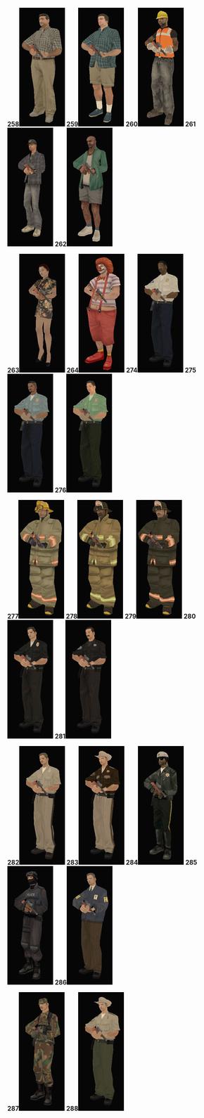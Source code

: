 **258**![Skinid258.jpg](/images/skinid258.jpg) **259**![Skinid259.jpg](/images/skinid259.jpg) **260**![Skinid260.jpg](/images/skinid260.jpg) **261**![Skinid261.jpg](/images/skinid261.jpg) **262**![Skinid262.jpg](/images/skinid262.jpg)

**263**![Skinid263.jpg](/images/skinid263.jpg) **264**![Skinid264.jpg](/images/skinid264.jpg) **274**![Skinid274.jpg](/images/skinid274.jpg) **275**![Skinid275.jpg](/images/skinid275.jpg) **276**![Skinid276.jpg](/images/skinid276.jpg)

**277**![Skinid277.jpg](/images/skinid277.jpg) **278**![Skinid278.jpg](/images/skinid278.jpg) **279**![Skinid279.jpg](/images/skinid279.jpg) **280**![Skinid280.jpg](/images/skinid280.jpg) **281**![Skinid281.jpg](/images/skinid281.jpg)

**282**![Skinid282.jpg](/images/skinid282.jpg) **283**![Skinid283.jpg](/images/skinid283.jpg) **284**![Skinid284.jpg](/images/skinid284.jpg) **285**![Skinid285.jpg](/images/skinid285.jpg) **286**![Skinid286.jpg](/images/skinid286.jpg)

**287**![Skinid287.jpg](/images/skinid287.jpg) **288**![Skinid288.jpg](/images/skinid288.jpg)
